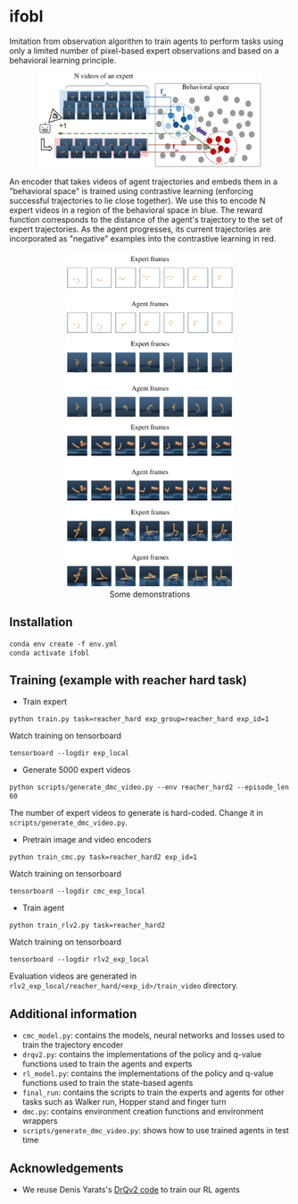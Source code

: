 # ifobl
Imitation from observation algorithm to train agents to perform tasks using only a limited number of pixel-based expert observations and based on a behavioral learning principle.

<p align="center">
<img src="demo/presentation.jpg" width="400">
</p>
<p align="left">
An encoder that takes videos of agent trajectories and embeds them in a "behavioral space" is trained using contrastive learning (enforcing successful trajectories to lie close together). 
We use this to encode N expert videos in a region of the behavioral space in blue. The reward function corresponds to the distance of the agent's trajectory to the set of expert trajectories. 
As the agent progresses, its current trajectories are incorporated as "negative" examples into the contrastive learning in red.
</p>



<p align="center">
<img src="demo/reacher_hard.png" width="300">
<img src="demo/hopper_stand.png" width="300">
<img src="demo/finger_turn_easy.png" width="300">
<img src="demo/walker_run.png" width="300">
<br>
Some demonstrations
</p>

## Installation

```shell
conda env create -f env.yml
conda activate ifobl
```

## Training (example with reacher hard task)

* Train expert
```shell
python train.py task=reacher_hard exp_group=reacher_hard exp_id=1
```

Watch training on tensorboard
```shell
tensorboard --logdir exp_local
```

* Generate 5000 expert videos
```shell
python scripts/generate_dmc_video.py --env reacher_hard2 --episode_len 60
```
The number of expert videos to generate is hard-coded. Change it in `scripts/generate_dmc_video.py`.

* Pretrain image and video encoders
```shell
python train_cmc.py task=reacher_hard2 exp_id=1
```
Watch training on tensorboard
```shell
tensorboard --logdir cmc_exp_local
```

* Train agent
```shell
python train_rlv2.py task=reacher_hard2
```
Watch training on tensorboard
```shell
tensorboard --logdir rlv2_exp_local
```
Evaluation videos are generated in `rlv2_exp_local/reacher_hard/<exp_id>/train_video` directory.

## Additional information

* `cmc_model.py`: contains the models, neural networks and losses used to train the trajectory encoder
* `drqv2.py`: contains the implementations of the policy and q-value functions used to train the agents and experts
* `rl_model.py`: contains the implementations of the policy and q-value functions used to train the state-based agents
* `final_run`: contains the scripts to train the experts and agents for other tasks such as Walker run, Hopper stand and finger turn
* `dmc.py`: contains environment creation functions and environment wrappers
* `scripts/generate_dmc_video.py`: shows how to use trained agents in test time

## Acknowledgements
* We reuse Denis Yarats's [DrQv2 code](https://github.com/facebookresearch/drqv2) to train our RL agents
